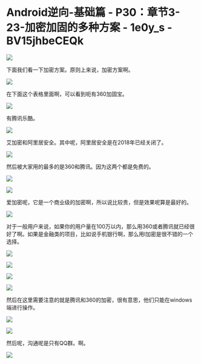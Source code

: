 # Android逆向-基础篇 - P30：章节3-23-加密加固的多种方案 - 1e0y_s - BV15jhbeCEQk

![](img/95976af3a6a350f1dbbb7243c0c6cf88_0.png)

下面我们看一下加密方案。原则上来说，加密方案啊。

![](img/95976af3a6a350f1dbbb7243c0c6cf88_2.png)

在下面这个表格里面啊，可以看到呃有360加固宝。

![](img/95976af3a6a350f1dbbb7243c0c6cf88_4.png)

有腾讯乐酷。

![](img/95976af3a6a350f1dbbb7243c0c6cf88_6.png)

艾加密和阿里居安全。其中呢，阿里居安全是在2018年已经关闭了。

![](img/95976af3a6a350f1dbbb7243c0c6cf88_8.png)

然后被大家用的最多的是360和腾讯。因为这两个都是免费的。

![](img/95976af3a6a350f1dbbb7243c0c6cf88_10.png)

![](img/95976af3a6a350f1dbbb7243c0c6cf88_11.png)

爱加密呢，它是一个商业级的加密啊，所以说比较贵，但是效果呢算是最好的。

![](img/95976af3a6a350f1dbbb7243c0c6cf88_13.png)

对于一般用户来说，如果你的用户量在100万以内，那么用360或者腾讯就已经很好了啊。如果是金融类的项目，比如说手机银行啊，那么用I加密是很不错的一个选择。



![](img/95976af3a6a350f1dbbb7243c0c6cf88_15.png)

![](img/95976af3a6a350f1dbbb7243c0c6cf88_16.png)

![](img/95976af3a6a350f1dbbb7243c0c6cf88_17.png)

![](img/95976af3a6a350f1dbbb7243c0c6cf88_18.png)

然后在这里需要注意的就是腾讯和360的加密，很有意思，他们只能在windows端进行操作。

![](img/95976af3a6a350f1dbbb7243c0c6cf88_20.png)

![](img/95976af3a6a350f1dbbb7243c0c6cf88_21.png)

然后呢，沟通呢是只有QQ群。啊。

![](img/95976af3a6a350f1dbbb7243c0c6cf88_23.png)